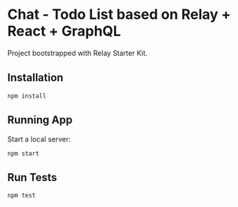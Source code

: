 # Chat - Todo List based on Relay + React + GraphQL

Project bootstrapped with Relay Starter Kit.  

## Installation

```
npm install
```

## Running App

Start a local server:

```
npm start
```

## Run Tests

```
npm test
```
```
